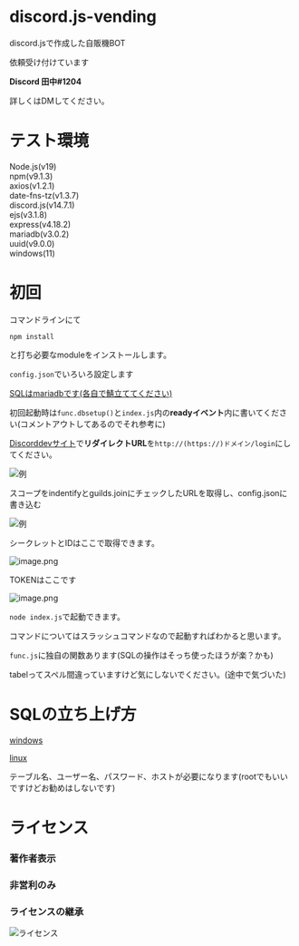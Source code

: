 # discord.js-vending
 discord.jsで作成した自販機BOT

依頼受け付けています

**Discord 田中#1204**

詳しくはDMしてください。


# テスト環境
<p> 
Node.js(v19)<br>
npm(v9.1.3)<br>
axios(v1.2.1)<br>
date-fns-tz(v1.3.7)<br>
discord.js(v14.7.1)<br>
ejs(v3.1.8)<br>
express(v4.18.2)<br>
mariadb(v3.0.2)<br>
uuid(v9.0.0)<br>
windows(11)<br>
</p>

 # 初回
 コマンドラインにて

 `npm install`

 と打ち必要なmoduleをインストールします。

`config.json`でいろいろ設定します

[SQLはmariadbです(各自で鯖立ててください)](#sqlの立ち上げ方)

初回起動時は`func.dbsetup()`と`index.js`内の**readyイベント**内に書いてください(コメントアウトしてあるのでそれ参考に)

[Discorddevサイト](https://discord.com/developers/applications/)で**リダイレクトURL**を`http://(https://)ドメイン/login`にしてください。

![例](https://media.discordapp.net/attachments/1054323958096339005/1058264338282070126/image.png?width=1440&height=603 "例")

スコープをindentifyとguilds.joinにチェックしたURLを取得し、config.jsonに書き込む

![例](https://media.discordapp.net/attachments/1054323958096339005/1058265019801948180/image.png?width=1396&height=670 "例")

シークレットとIDはここで取得できます。

![image.png](https://media.discordapp.net/attachments/1054323958096339005/1058265654832144405/image.png?width=1371&height=671)

TOKENはここです

![image.png](https://media.discordapp.net/attachments/1054323958096339005/1058266082097512498/image.png?width=1382&height=671)


`node index.js`で起動できます。

コマンドについてはスラッシュコマンドなので起動すればわかると思います。

`func.js`に独自の関数あります(SQLの操作はそっち使ったほうが楽？かも)

tabelってスペル間違っていますけど気にしないでください。(途中で気づいた)

# SQLの立ち上げ方
[windows](https://www.trifields.jp/how-to-install-mariadb-on-windows-2440)

[linux](https://libproc.com/install-mariadb-on-linux-and-create-database/)

テーブル名、ユーザー名、パスワード、ホストが必要になります(rootでもいいですけどお勧めはしないです)

# ライセンス

<h3>著作者表示</h3>

<h3>非営利のみ</h3>

<h3>ライセンスの継承</h3>

![ライセンス](https://upload.wikimedia.org/wikipedia/commons/thumb/1/12/Cc-by-nc-sa_icon.svg/1280px-Cc-by-nc-sa_icon.svg.png "コモンズライセンス")
